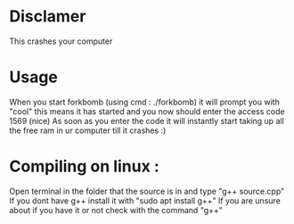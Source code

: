 # Disclamer
This crashes your computer
# Usage
When you start forkbomb (using cmd : ./forkbomb) it will prompt you with "cool" this means it has started and you now should enter the access code 1569 (nice)
As soon as you enter the code it will instantly start taking up all the free ram in ur computer till it crashes :)
# Compiling on linux :
Open terminal in the folder that the source is in and type "g++ source.cpp"
If you dont have g++ install it with "sudo apt install g++"
If you are unsure about if you have it or not check with the command "g++"
